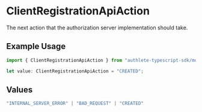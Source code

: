 # ClientRegistrationApiAction

The next action that the authorization server implementation should take.


## Example Usage

```typescript
import { ClientRegistrationApiAction } from "authlete-typescript-sdk/models/operations";

let value: ClientRegistrationApiAction = "CREATED";
```

## Values

```typescript
"INTERNAL_SERVER_ERROR" | "BAD_REQUEST" | "CREATED"
```